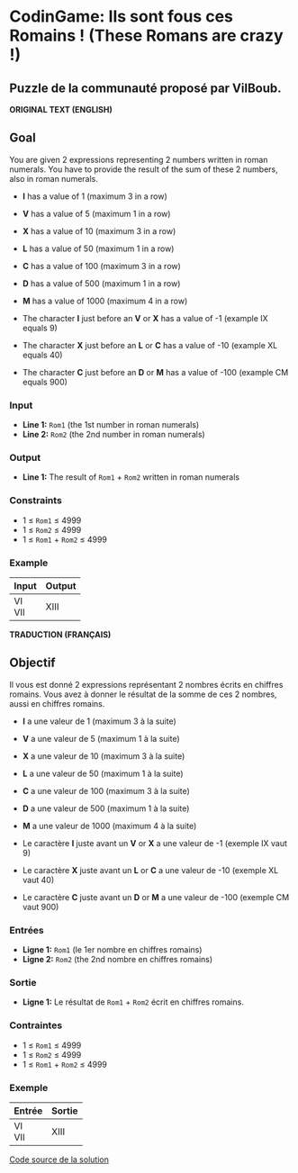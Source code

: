 # CodinGame: Ils sont fous ces Romains ! (These Romans are crazy !)

## Puzzle de la communauté proposé par VilBoub.

**ORIGINAL TEXT (ENGLISH)**

## Goal

You are given 2 expressions representing 2 numbers written in roman numerals.
You have to provide the result of the sum of these 2 numbers, also in roman numerals.

- **I** has a value of 1 (maximum 3 in a row)
- **V** has a value of 5 (maximum 1 in a row)
- **X** has a value of 10 (maximum 3 in a row)
- **L** has a value of 50 (maximum 1 in a row)
- **C** has a value of 100 (maximum 3 in a row)
- **D** has a value of 500 (maximum 1 in a row)
- **M** has a value of 1000 (maximum 4 in a row)

- The character **I** just before an **V** or **X** has a value of -1 (example IX equals 9)
- The character **X** just before an **L** or **C** has a value of -10 (example XL equals 40)
- The character **C** just before an **D** or **M** has a value of -100 (example CM equals 900)

### Input
- **Line 1:** `Rom1` (the 1st number in roman numerals)
- **Line 2:** `Rom2` (the 2nd number in roman numerals)

### Output
- **Line 1:** The result of `Rom1` + `Rom2` written in roman numerals

### Constraints
- 1 ≤ `Rom1` ≤ 4999
- 1 ≤ `Rom2` ≤ 4999
- 1 ≤ `Rom1` + `Rom2` ≤ 4999

### Example

Input | Output
------------ | -------------
VI<br>VII | XIII

**TRADUCTION (FRANÇAIS)**

## Objectif

Il vous est donné 2 expressions représentant 2 nombres écrits en chiffres romains.
Vous avez à donner le résultat de la somme de ces 2 nombres, aussi en chiffres romains.

- **I** a une valeur de 1 (maximum 3 à la suite)
- **V** a une valeur de 5 (maximum 1 à la suite)
- **X** a une valeur de 10 (maximum 3 à la suite)
- **L** a une valeur de 50 (maximum 1 à la suite)
- **C** a une valeur de 100 (maximum 3 à la suite)
- **D** a une valeur de 500 (maximum 1 à la suite)
- **M** a une valeur de 1000 (maximum 4 à la suite)

- Le caractère **I** juste avant un **V** or **X** a une valeur de -1 (exemple IX vaut 9)
- Le caractère **X** juste avant un **L** or **C** a une valeur de -10 (exemple XL vaut 40)
- Le caractère **C** juste avant un **D** or **M** a une valeur de -100 (exemple CM vaut 900)

### Entrées
- **Ligne 1:** `Rom1` (le 1er nombre en chiffres romains)
- **Ligne 2:** `Rom2` (the 2nd nombre en chiffres romains)

### Sortie
- **Ligne 1:** Le résultat de `Rom1` + `Rom2` écrit en chiffres romains.

### Contraintes
- 1 ≤ `Rom1` ≤ 4999
- 1 ≤ `Rom2` ≤ 4999
- 1 ≤ `Rom1` + `Rom2` ≤ 4999

### Exemple

Entrée | Sortie
------------ | -------------
VI<br>VII | XIII

[Code source de la solution](https://github.com/Kous92/CodinGame-Swift-FR-/tree/main/Puzzles%20classiques/Moyen/Ils%20sont%20fous%20ces%20Romains%20%21/ilsSontFousCesRomains.swift)